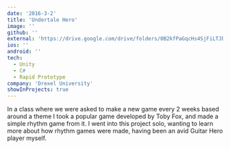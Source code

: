 ```yaml
---
date: '2016-3-2'
title: 'Undertale Hero'
image: ''
github: ''
external: 'https://drive.google.com/drive/folders/0B2kfPaGqcHs4SjFiLTJEaWVIa2c?resourcekey=0-fC250WDoUmOCBrY18WjdMw&usp=sharing'
ios: ''
android: ''
tech:
  - Unity
  - C#
  - Rapid Prototype
company: 'Drexel University'
showInProjects: true
---
```


In a class where we were asked to make a new game every 2 weeks based around a theme I took a popular game developed by Toby Fox, and made a simple rhythm game from it. I went into this project solo, wanting to learn more about how rhythm games were made, having been an avid Guitar Hero player myself.
